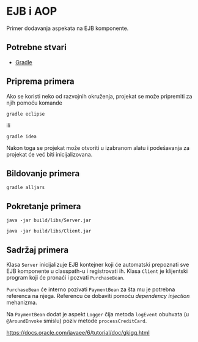 # EJB i AOP

Primer dodavanja aspekata na EJB komponente.

## Potrebne stvari

* [Gradle](https://gradle.org)

## Priprema primera

Ako se koristi neko od razvojnih okruženja, projekat se može pripremiti za
njih pomoću komande

`gradle eclipse`

ili 

`gradle idea`

Nakon toga se projekat može otvoriti u izabranom alatu i podešavanja za 
projekat će već biti inicijalizovana.

## Bildovanje primera

`gradle alljars`

## Pokretanje primera

`java -jar build/libs/Server.jar`

`java -jar build/libs/Client.jar`

## Sadržaj primera

Klasa `Server` inicijalizuje EJB kontejner koji će automatski prepoznati
sve EJB komponente u classpath-u i registrovati ih. Klasa `Client` je
klijentski program koji će pronaći i pozvati `PurchaseBean`.

`PurchaseBean` će interno pozivati `PaymentBean` za šta mu je potrebna
referenca na njega. Referencu će dobaviti pomoću *dependency injection*
mehanizma.

Na `PaymentBean` dodat je aspekt `Logger` čija metoda `logEvent` obuhvata
(u `@AroundInvoke` smislu) poziv metode `processCreditCard`.

https://docs.oracle.com/javaee/6/tutorial/doc/gkigq.html